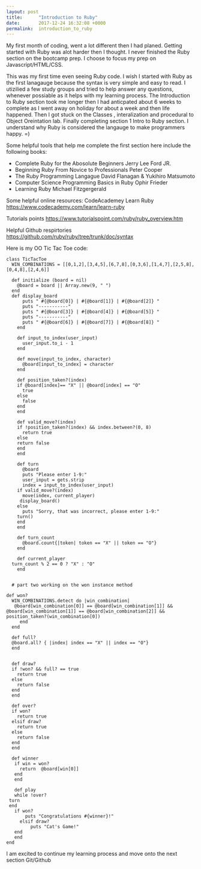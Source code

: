 ```yaml
---
layout: post
title:      "Introduction to Ruby"
date:       2017-12-24 16:32:08 +0000
permalink:  introduction_to_ruby
---
```



My first month of coding, went a lot different then I had planed. Getting started with Ruby was alot harder then I thought. I never finished the Ruby section on the bootcamp prep. I choose to focus my prep on Javascript/HTML/CSS. 

This was my first time even seeing Ruby code. I wish I started with Ruby as the first lanagauge because the syntax is very simple and easy to read. I utizilied a few study groups and  tried to help answer any questions, whenever possiable as it helps with my learning process. The Introduction to Ruby section took me  longer then I had anticpated about 6 weeks to complete as I went away on holiday for about a week and then life happened. Then I got stuck on the Classes , interalization and procedural to Object Oreintation lab. Finally completing  section 1 Intro to Ruby section. I understand why Ruby is considered  the langauge to make programmers happy. =) 


Some helpful tools that help me complete the first section here include the following books:

* Complete Ruby for the Abosolute Beginners Jerry Lee Ford JR. 
* Beginning Ruby  From Novice to Professionals Peter Cooper
* The Ruby Programming Langague David Flanagan & Yukihiro Matsumoto
* Computer Science Programming Basics in Ruby Ophir Frieder
* Learning Ruby Michael Fitzgergerald 

Some helpful online resources: 
CodeAcademey Learn Ruby
https://www.codecademy.com/learn/learn-ruby

Tutorials points 
https://www.tutorialspoint.com/ruby/ruby_overview.htm


Helpful Github respirtories 
https://github.com/ruby/ruby/tree/trunk/doc/syntax



Here is my OO Tic Tac Toe  code:
```
class TicTacToe
  WIN_COMBINATIONS = [[0,1,2],[3,4,5],[6,7,8],[0,3,6],[1,4,7],[2,5,8],[0,4,8],[2,4,6]]

  def initialize (board = nil)
    @board = board || Array.new(9, " ")
  end
  def display_board
      puts " #{@board[0]} | #{@board[1]} | #{@board[2]} "
      puts "-----------"
      puts " #{@board[3]} | #{@board[4]} | #{@board[5]} "
      puts "-----------"
      puts " #{@board[6]} | #{@board[7]} | #{@board[8]} "
    end

    def input_to_index(user_input)
      user_input.to_i - 1
    end

    def move(input_to_index, character)
      @board[input_to_index] = character
    end

    def position_taken?(index)
    if @board[index]== "X" || @board[index] == "O"
      true
    else
      false
    end
    end

    def valid_move?(index)
    if !position_taken?(index) && index.between?(0, 8)
      return true
    else
    return false
    end
    end

    def turn
      @board
      puts "Please enter 1-9:"
      user_input = gets.strip
      index = input_to_index(user_input)
    if valid_move?(index)
      move(index, current_player)
     display_board()
    else
      puts "Sorry, that was incorrect, please enter 1-9:"
    turn()
    end
    end

    def turn_count
      @board.count{|token| token == "X" || token == "O"}
    end

    def current_player
  turn_count % 2 == 0 ? "X" : "O"
    end


  # part two working on the won instance method

def won?
  WIN_COMBINATIONS.detect do |win_combination|
   @board[win_combination[0]] == @board[win_combination[1]] && @board[win_combination[1]] == @board[win_combination[2]] && position_taken?(win_combination[0])
     end
  end

  def full?
  @board.all? { |index| index == "X" || index == "O"}
  end


  def draw?
  if !won? && full? == true
    return true
  else
    return false
  end
  end

  def over?
  if won?
    return true
  elsif draw?
    return true
  else
    return false
  end
  end

  def winner
   if win = won?
     return  @board[win[0]]
   end
   end

   def play
   while !over?
 turn
 end
   if won?
       puts "Congratulations #{winner}!"
     elsif draw?
         puts "Cat's Game!"
   end
   end
end

```


I am excited to continue my learning process and move onto the next section Git/Github


